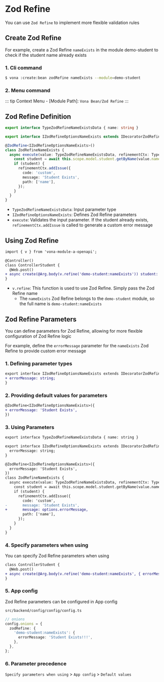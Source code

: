 # Zod Refine

You can use `Zod Refine` to implement more flexible validation rules

## Create Zod Refine

For example, create a Zod Refine `nameExists` in the module demo-student to check if the student name already exists

### 1. Cli command

``` bash
$ vona :create:bean zodRefine nameExists --module=demo-student
```

### 2. Menu command

::: tip
Context Menu - [Module Path]: `Vona Bean/Zod Refine`
:::

## Zod Refine Definition

``` typescript
export interface TypeZodRefineNameExistsData { name: string }

export interface IZodRefineOptionsNameExists extends IDecoratorZodRefineOptions {}

@ZodRefine<IZodRefineOptionsNameExists>()
class ZodRefineNameExists {
  async execute(value: TypeZodRefineNameExistsData, refinementCtx: TypeRefinementCtx, _options: IZodRefineOptionsNameExists) {
    const student = await this.scope.model.student.getByName(value.name);
    if (student) {
      refinementCtx.addIssue({
        code: 'custom',
        message: 'Student Exists',
        path: ['name'],
      });
    }
  }
}
```

- `TypeZodRefineNameExistsData`: Input parameter type
- `IZodRefineOptionsNameExists`: Defines Zod Refine parameters
- `execute`: Validates the input parameter. If the student already exists, `refinementCtx.addIssue` is called to generate a custom error message

## Using Zod Refine

``` diff
import { v } from 'vona-module-a-openapi';

@Controller()
class ControllerStudent {
  @Web.post()
+ async create(@Arg.body(v.refine('demo-student:nameExists')) student: DtoStudentCreate) {}
}
```

- `v.refine`: This function is used to use Zod Refine. Simply pass the Zod Refine name
  - The `nameExists` Zod Refine belongs to the `demo-student` module, so the full name is `demo-student:nameExists`

## Zod Refine Parameters

You can define parameters for Zod Refine, allowing for more flexible configuration of Zod Refine logic

For example, define the `errorMessage` parameter for the `nameExists` Zod Refine to provide custom error message

### 1. Defining parameter types

``` diff
export interface IZodRefineOptionsNameExists extends IDecoratorZodRefineOptions {
+ errorMessage: string;
}
```

### 2. Providing default values ​​for parameters

``` diff
@ZodRefine<IZodRefineOptionsNameExists>({
+ errorMessage: 'Student Exists',
})
```

### 3. Using Parameters

``` diff
export interface TypeZodRefineNameExistsData { name: string }

export interface IZodRefineOptionsNameExists extends IDecoratorZodRefineOptions {
  errorMessage: string;
}

@ZodRefine<IZodRefineOptionsNameExists>({
  errorMessage: 'Student Exists',
})
class ZodRefineNameExists {
  async execute(value: TypeZodRefineNameExistsData, refinementCtx: TypeRefinementCtx, options: IZodRefineOptionsNameExists) {
    const student = await this.scope.model.student.getByName(value.name);
    if (student) {
      refinementCtx.addIssue({
        code: 'custom',
-       message: 'Student Exists',
+       message: options.errorMessage,
        path: ['name'],
      });
    }
  }
}
```

### 4. Specify parameters when using

You can specify Zod Refine parameters when using

``` diff
class ControllerStudent {
  @Web.post()
+ async create(@Arg.body(v.refine('demo-student:nameExists', { errorMessage: 'Student Exists!!!' })) student: DtoStudentCreate) {}
}
```

### 5. App config

Zod Refine parameters can be configured in App config

`src/backend/config/config/config.ts`

``` typescript
// onions
config.onions = {
  zodRefine: {
    'demo-student:nameExists': {
      errorMessage: 'Student Exists!!!',
    },
  },
};
```

### 6. Parameter precedence

`Specify parameters when using` > `App config` > `Default values`
